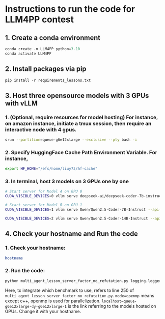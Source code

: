 # Instructions to run the code for LLM4PP contest

## 1. Create a conda environment
```python
conda create -n LLM4PP python=3.10
conda activate LLM4PP
```

## 2. Install packages via pip
```python
pip install -r requirements_lessons.txt
```

## 3. Host three opensource models with 3 GPUs with vLLM
### 1. (Optional, require resources for model hosting) For instance, on amazon instance, initiate a tmux session, then require an interactive node with 4 gpus.
```bash
srun --partition=queue-g6e12xlarge --exclusive --pty bash -i
```
### 2. Specify HuggingFace Cache Path Environment Variable. For instance,
```bash
export HF_HOME="/efs/home/liuy72/hf-cache"
```
### 3. In terminal, host 3 models on 3 GPUs one by one
```bash
# Start server for Model A on GPU 0
CUDA_VISIBLE_DEVICES=0 vllm serve deepseek-ai/deepseek-coder-7b-instruct-v1.5 --api-key token-0 --host 0.0.0.0 --port 8001 > server1.log 2>&1 & 
```
```bash
# Start server for Model B on GPU 1
CUDA_VISIBLE_DEVICES=1 vllm serve Qwen/Qwen2.5-Coder-7B-Instruct --api-key token-1 --host 0.0.0.0 --port 8002 > server2.log 2>&1 &
```
```bash
CUDA_VISIBLE_DEVICES=2 vllm serve Qwen/Qwen2.5-Coder-14B-Instruct --api-key token-2 --host 0.0.0.0 --port 8003 > server3.log 2>&1 &
```

## 4. Check your hostname and Run the code
### 1. Check your hostname:
```bash
hostname
```
### 2. Run the code:
```bash
python multi_agent_lesson_server_factor_no_refutation.py logging.loggers.main_logger.level=INFO logging.loggers.class_logger.level=INFO Rounds=4 temperature=0.2 reason_temperature=0.2 benchmark=ParEval mode=openmp localhost=queue-g6e12xlarge-dy-g6e12xlarge-1
```
Here, to integrate which benchmark to use, refers to line 250 of ```multi_agent_lesson_server_factor_no_refutation.py```. ```mode=openmp``` means except c++, openmp is used for parallelization. ```localhost=queue-g6e12xlarge-dy-g6e12xlarge-1``` is the link referring to the models hosted on GPUs. Change it with your hostname.